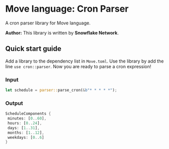 # Move language: Cron Parser

A cron parser library for Move language.

**Author:** This library is written by **Snowflake Network**.

## Quick start guide

Add a library to the dependency list in `Move.toml`. Use the library by add the line `use cron::parser`. Now you are ready to parse a cron expression!

### Input

```rust
let schedule = parser::parse_cron(&b"* * * * *");
```

### Output

```rust
ScheduleComponents {
 minutes: [0..60],
 hours: [0..24],
 days: [1..31],
 months: [1..12],
 weekdays: [0..6]
}
```
